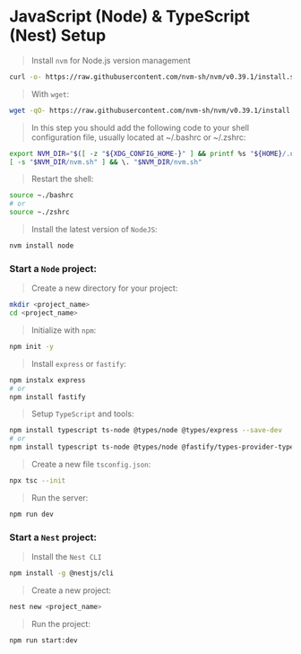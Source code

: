 # JavaScript (Node) & TypeScript (Nest) Setup 

> Install `nvm` for Node.js version management

```bash
curl -o- https://raw.githubusercontent.com/nvm-sh/nvm/v0.39.1/install.sh | bash
```

> With `wget`:

```bash 
wget -qO- https://raw.githubusercontent.com/nvm-sh/nvm/v0.39.1/install.sh | bash
```

> In this step you should add the following code to your shell configuration file, usually located at ~/.bashrc or ~/.zshrc:

```bash
export NVM_DIR="$([ -z "${XDG_CONFIG_HOME-}" ] && printf %s "${HOME}/.nvm" || printf %s "${XDG_CONFIG_HOME}/nvm")"
[ -s "$NVM_DIR/nvm.sh" ] && \. "$NVM_DIR/nvm.sh"
```

> Restart the shell:

```bash
source ~./bashrc 
# or 
source ~./zshrc
```

> Install the latest version of `NodeJS`:

```bash
nvm install node 
```

### Start a `Node` project: 

> Create a new directory for your project:

```bash
mkdir <project_name>
cd <project_name>
```

> Initialize with `npm`:

```bash 
npm init -y
```

> Install `express` or `fastify`:

```bash
npm instalx express
# or  
npm install fastify 
```

> Setup `TypeScript` and tools:

```bash 
npm install typescript ts-node @types/node @types/express --save-dev
# or
npm install typescript ts-node @types/node @fastify/types-provider-typebox --save-dev
```

> Create a new file `tsconfig.json`:

```bash
npx tsc --init
```

> Run the server:

```bash 
npm run dev
```

### Start a `Nest` project: 

> Install the `Nest CLI`

```bash 
npm install -g @nestjs/cli
```
> Create a new project:

```bash 
nest new <project_name>
```
> Run the project:

```bash
npm run start:dev
```
